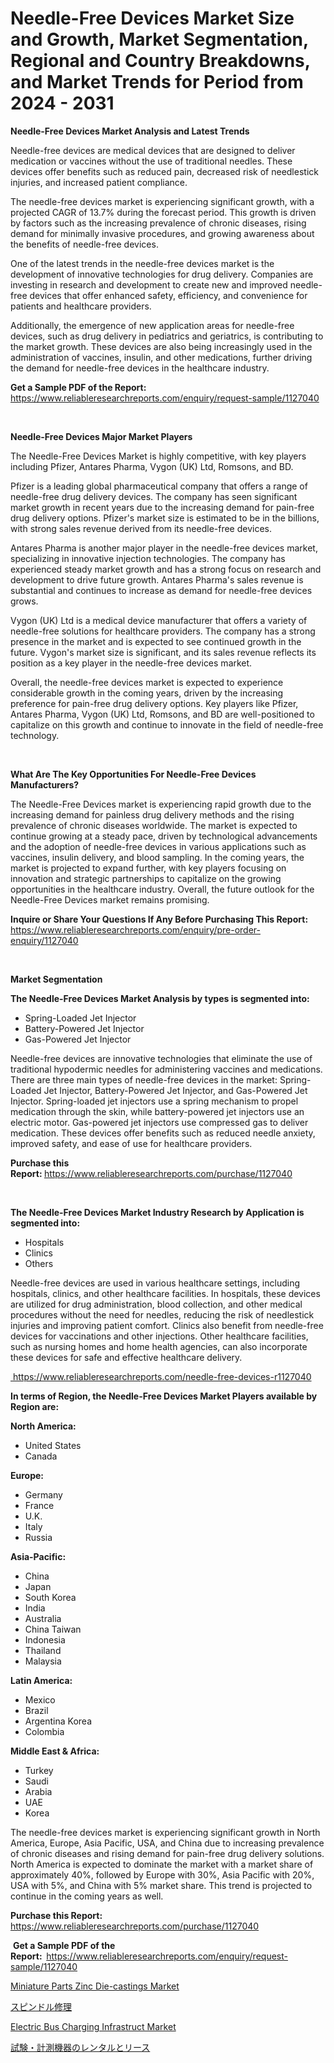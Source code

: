 <p><h1>Needle-Free Devices Market Size and Growth, Market Segmentation, Regional and Country Breakdowns, and Market Trends for Period from 2024 -  2031</h1></p><p><strong>Needle-Free Devices Market Analysis and Latest Trends</strong></p>
<p><p>Needle-free devices are medical devices that are designed to deliver medication or vaccines without the use of traditional needles. These devices offer benefits such as reduced pain, decreased risk of needlestick injuries, and increased patient compliance.</p><p>The needle-free devices market is experiencing significant growth, with a projected CAGR of 13.7% during the forecast period. This growth is driven by factors such as the increasing prevalence of chronic diseases, rising demand for minimally invasive procedures, and growing awareness about the benefits of needle-free devices.</p><p>One of the latest trends in the needle-free devices market is the development of innovative technologies for drug delivery. Companies are investing in research and development to create new and improved needle-free devices that offer enhanced safety, efficiency, and convenience for patients and healthcare providers.</p><p>Additionally, the emergence of new application areas for needle-free devices, such as drug delivery in pediatrics and geriatrics, is contributing to the market growth. These devices are also being increasingly used in the administration of vaccines, insulin, and other medications, further driving the demand for needle-free devices in the healthcare industry.</p></p>
<p><strong>Get a Sample PDF of the Report:&nbsp;</strong> <a href="https://www.reliableresearchreports.com/enquiry/request-sample/1127040">https://www.reliableresearchreports.com/enquiry/request-sample/1127040</a></p>
<p>&nbsp;</p>
<p><strong>Needle-Free Devices Major Market Players</strong></p>
<p><p>The Needle-Free Devices Market is highly competitive, with key players including Pfizer, Antares Pharma, Vygon (UK) Ltd, Romsons, and BD. </p><p>Pfizer is a leading global pharmaceutical company that offers a range of needle-free drug delivery devices. The company has seen significant market growth in recent years due to the increasing demand for pain-free drug delivery options. Pfizer's market size is estimated to be in the billions, with strong sales revenue derived from its needle-free devices.</p><p>Antares Pharma is another major player in the needle-free devices market, specializing in innovative injection technologies. The company has experienced steady market growth and has a strong focus on research and development to drive future growth. Antares Pharma's sales revenue is substantial and continues to increase as demand for needle-free devices grows.</p><p>Vygon (UK) Ltd is a medical device manufacturer that offers a variety of needle-free solutions for healthcare providers. The company has a strong presence in the market and is expected to see continued growth in the future. Vygon's market size is significant, and its sales revenue reflects its position as a key player in the needle-free devices market.</p><p>Overall, the needle-free devices market is expected to experience considerable growth in the coming years, driven by the increasing preference for pain-free drug delivery options. Key players like Pfizer, Antares Pharma, Vygon (UK) Ltd, Romsons, and BD are well-positioned to capitalize on this growth and continue to innovate in the field of needle-free technology.</p></p>
<p>&nbsp;</p>
<p><strong>What Are The Key Opportunities For Needle-Free Devices Manufacturers?</strong></p>
<p><p>The Needle-Free Devices market is experiencing rapid growth due to the increasing demand for painless drug delivery methods and the rising prevalence of chronic diseases worldwide. The market is expected to continue growing at a steady pace, driven by technological advancements and the adoption of needle-free devices in various applications such as vaccines, insulin delivery, and blood sampling. In the coming years, the market is projected to expand further, with key players focusing on innovation and strategic partnerships to capitalize on the growing opportunities in the healthcare industry. Overall, the future outlook for the Needle-Free Devices market remains promising.</p></p>
<p><strong>Inquire or Share Your Questions If Any Before Purchasing This Report:</strong> <a href="https://www.reliableresearchreports.com/enquiry/pre-order-enquiry/1127040">https://www.reliableresearchreports.com/enquiry/pre-order-enquiry/1127040</a></p>
<p>&nbsp;</p>
<p><strong>Market Segmentation</strong></p>
<p><strong>The Needle-Free Devices Market Analysis by types is segmented into:</strong></p>
<p><ul><li>Spring-Loaded Jet Injector</li><li>Battery-Powered Jet Injector</li><li>Gas-Powered Jet Injector</li></ul></p>
<p><p>Needle-free devices are innovative technologies that eliminate the use of traditional hypodermic needles for administering vaccines and medications. There are three main types of needle-free devices in the market: Spring-Loaded Jet Injector, Battery-Powered Jet Injector, and Gas-Powered Jet Injector. Spring-loaded jet injectors use a spring mechanism to propel medication through the skin, while battery-powered jet injectors use an electric motor. Gas-powered jet injectors use compressed gas to deliver medication. These devices offer benefits such as reduced needle anxiety, improved safety, and ease of use for healthcare providers.</p></p>
<p><strong>Purchase this Report:&nbsp;</strong><a href="https://www.reliableresearchreports.com/purchase/1127040">https://www.reliableresearchreports.com/purchase/1127040</a></p>
<p>&nbsp;</p>
<p><strong>The Needle-Free Devices Market Industry Research by Application is segmented into:</strong></p>
<p><ul><li>Hospitals</li><li>Clinics</li><li>Others</li></ul></p>
<p><p>Needle-free devices are used in various healthcare settings, including hospitals, clinics, and other healthcare facilities. In hospitals, these devices are utilized for drug administration, blood collection, and other medical procedures without the need for needles, reducing the risk of needlestick injuries and improving patient comfort. Clinics also benefit from needle-free devices for vaccinations and other injections. Other healthcare facilities, such as nursing homes and home health agencies, can also incorporate these devices for safe and effective healthcare delivery.</p></p>
<p><a href="https://www.reliableresearchreports.com/needle-free-devices-r1127040">&nbsp;https://www.reliableresearchreports.com/needle-free-devices-r1127040</a></p>
<p><strong>In terms of Region, the Needle-Free Devices Market Players available by Region are:</strong></p>
<p>
    <p> <strong> North America: </strong>
        <ul>
            <li>United States</li>
            <li>Canada</li>
        </ul>
        </p> 
    <p> <strong> Europe: </strong>
        <ul>
            <li>Germany</li>
            <li>France</li>
            <li>U.K.</li>
            <li>Italy</li>
            <li>Russia</li>
        </ul>
        </p> 
    <p> <strong> Asia-Pacific: </strong>
        <ul>
            <li>China</li>
            <li>Japan</li>
            <li>South Korea</li>
            <li>India</li>
            <li>Australia</li>
            <li>China Taiwan</li>
            <li>Indonesia</li>
            <li>Thailand</li>
            <li>Malaysia</li>
        </ul>
        </p> 
    <p> <strong> Latin America: </strong>
        <ul>
            <li>Mexico</li>
            <li>Brazil</li>
            <li>Argentina Korea</li>
            <li>Colombia</li>
        </ul>
        </p> 
    <p> <strong> Middle East & Africa: </strong>
        <ul>
            <li>Turkey</li>
            <li>Saudi</li>
            <li>Arabia</li>
            <li>UAE</li>
            <li>Korea</li>
        </ul>
    </p>
    </p>
<p><p>The needle-free devices market is experiencing significant growth in North America, Europe, Asia Pacific, USA, and China due to increasing prevalence of chronic diseases and rising demand for pain-free drug delivery solutions. North America is expected to dominate the market with a market share of approximately 40%, followed by Europe with 30%, Asia Pacific with 20%, USA with 5%, and China with 5% market share. This trend is projected to continue in the coming years as well.</p></p>
<p><strong>Purchase this Report: </strong><a href="https://www.reliableresearchreports.com/purchase/1127040">https://www.reliableresearchreports.com/purchase/1127040</a></p>
<p>&nbsp;<strong>Get a Sample PDF of the Report:&nbsp;&nbsp;</strong><a href="https://www.reliableresearchreports.com/enquiry/request-sample/1127040">https://www.reliableresearchreports.com/enquiry/request-sample/1127040</a></p>
<p><strong></strong></p>
<p><p><a href="https://github.com/Krish2023na/Market-Research-Report-List-5/blob/main/miniature-parts-zinc-die-castings-market.md">Miniature Parts Zinc Die-castings Market</a></p><p><a href="https://github.com/alyle7648/Market-Research-Report-List-2/blob/main/2383022170667.md">スピンドル修理</a></p><p><a href="https://github.com/RickHolmes3/Market-Research-Report-List-5/blob/main/electric-bus-charging-infrastruct-market.md">Electric Bus Charging Infrastruct Market</a></p><p><a href="https://github.com/leigh4852023/Market-Research-Report-List-1/blob/main/6127815170668.md">試験・計測機器のレンタルとリース</a></p></p>